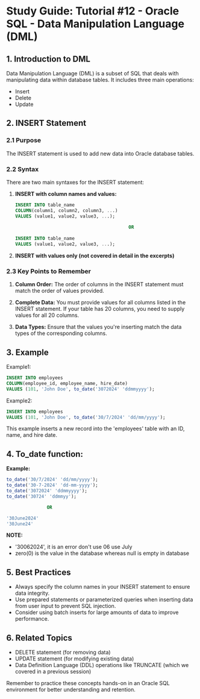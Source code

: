 # Study Guide: Tutorial #12 - Oracle SQL - Data Manipulation Language (DML)

## 1. Introduction to DML
Data Manipulation Language (DML) is a subset of SQL that deals with manipulating data within database tables. It includes three main operations:
- Insert
- Delete
- Update


## 2. INSERT Statement

### 2.1 Purpose
The INSERT statement is used to add new data into Oracle database tables. 

### 2.2 Syntax
There are two main syntaxes for the INSERT statement:

1. **INSERT with column names and values:**
   ```sql
   INSERT INTO table_name
   COLUMN(column1, column2, column3, ...)
   VALUES (value1, value2, value3, ...);
  
                                             OR
  
   INSERT INTO table_name
   VALUES (value1, value2, value3, ...);
   ```
   

3. **INSERT with values only (not covered in detail in the excerpts)**

### 2.3 Key Points to Remember
1. **Column Order:** The order of columns in the INSERT statement must match the order of values provided. 

2. **Complete Data:** You must provide values for all columns listed in the INSERT statement. If your table has 20 columns, you need to supply values for all 20 columns. 

3. **Data Types:** Ensure that the values you're inserting match the data types of the corresponding columns.

## 3. Example
Example1:
```sql
INSERT INTO employees
COLUMN(employee_id, employee_name, hire_date)
VALUES (101, 'John Doe', to_date('3072024' 'ddmmyyyy');
```
Example2:
```sql
INSERT INTO employees
VALUES (101, 'John Doe', to_date('30/7/2024' 'dd/mm/yyyy');
```
This example inserts a new record into the 'employees' table with an ID, name, and hire date. 

## 4. To_date function:
**Example:**
 ```sql
to_date('30/7/2024' 'dd/mm/yyyy');
to_date('30-7-2024' 'dd-mm-yyyy');
to_date('3072024' 'ddmmyyyy');
to_date('30724' 'ddmmyy');

				OR

'30June2024'
'30June24'
```

**NOTE:**
- '30062024', it is an error don't use 06 use July
- zero(0) is the value in the database whereas null is empty in database

## 5. Best Practices
- Always specify the column names in your INSERT statement to ensure data integrity.
- Use prepared statements or parameterized queries when inserting data from user input to prevent SQL injection.
- Consider using batch inserts for large amounts of data to improve performance.

## 6. Related Topics
- DELETE statement (for removing data)
- UPDATE statement (for modifying existing data)
- Data Definition Language (DDL) operations like TRUNCATE (which we covered in a previous session) 

Remember to practice these concepts hands-on in an Oracle SQL environment for better understanding and retention.
